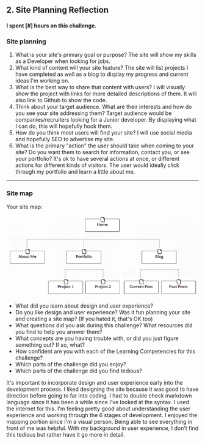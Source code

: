 ## 2. Site Planning Reflection

#### I spent [#] hours on this challenge.

### Site planning

1. What is your site's primary goal or purpose?
The site will show my skills as a Developer when looking for jobs.
2. What kind of content will your site feature?
The site will list projects I have completed as well as a blog to display my progress and current ideas I'm working on.
3. What is the best way to share that content with users?
I will visually show the project with links for more detailed descriptions of them. It will also link to Github to show the code.
4. Think about your target audience. What are their interests and how do you see your site addressing them?
Target audience would be companies/recruiters looking for a Junior developer. By displaying what I can do, this will hopefully hook them.
5. How do you think most users will find your site?
I will use social media and hopefully SEO to advertise my site.
6. What is the primary "action" the user should take when coming to your site? Do you want them to search for information, contact you, or see your portfolio? It's ok to have several actions at once, or different actions for different kinds of visitors.
The user would ideally click through my portfolio and learn a little about me.

***

### Site map

Your site map:

![Personal Site Site-Map](../imgs/site-map.png)

- What did you learn about design and user experience?
- Do you like design and user experience? Was it fun planning your site and creating a site map? (If you hated it, that's OK too)
- What questions did you ask during this challenge? What resources did you find to help you answer them?
- What concepts are you having trouble with, or did you just figure something out? If so, what?
- How confident are you with each of the Learning Competencies for this challenge?
- Which parts of the challenge did you enjoy?
- Which parts of the challenge did you find tedious?

It's important to incorporate design and user experience early into the development process. I liked designing the site because it was good to have direction before going to far into coding. I had to double check markdown language since it has been a while since I've looked at the syntax. I used the internet for this. I'm feeling pretty good about understanding the user experience and working through the 6 stages of development. I enjoyed the mapping portion since I'm a visual person. Being able to see everything in front of me was helpful. With my background in user experience, I don't find this tedious but rather have it go more in detail.

